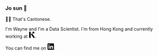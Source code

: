 ### Jo sun 👋

☝🏼 That's Cantonese.

I'm Wayne and I'm a Data Scientist. I'm from Hong Kong and currently working at [<img src="./kaios.svg" title="KaiOS" width="20" height="20">](https://www.kaiostech.com/).

You can find me on [<img src="./linkedin.svg" title="LinkedIn" width="20" height="20">](https://www.linkedin.com/in/yuwayne/).

<!--
**yumanfai/yumanfai** is a ✨ _special_ ✨ repository because its `README.md` (this file) appears on your GitHub profile.

Here are some ideas to get you started:

- 🔭 I’m currently working on ...
- 🌱 I’m currently learning ...
- 👯 I’m looking to collaborate on ...
- 🤔 I’m looking for help with ...
- 💬 Ask me about ...
- 📫 How to reach me: ...
- 😄 Pronouns: ...
- ⚡ Fun fact: ...
-->
